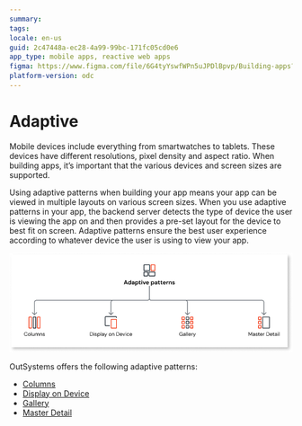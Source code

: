 ```yaml
---
summary: 
tags:
locale: en-us
guid: 2c47448a-ec28-4a99-99bc-171fc05cd0e6
app_type: mobile apps, reactive web apps
figma: https://www.figma.com/file/6G4tyYswfWPn5uJPDlBpvp/Building-apps?type=design&node-id=3203%3A8833&t=ZwHw8hXeFhwYsO5V-1
platform-version: odc
---
```


# Adaptive

Mobile devices include everything from smartwatches to tablets. These devices have different resolutions, pixel density and aspect ratio. When building apps, it’s important that the various devices and screen sizes are supported.

Using adaptive patterns when building your app means your app can be viewed in multiple layouts on various screen sizes. When you use adaptive patterns in your app, the backend server detects the type of device the user is viewing the app on and then provides a pre-set layout for the device to best fit on screen. Adaptive patterns ensure the best user experience according to whatever device the user is using to view your app. 

![Adaptive patterns overview](images/adaptive-patterns-diag.png)

OutSystems offers the following adaptive patterns:

* [Columns](columns.md)
* [Display on Device](displayondevice.md)
* [Gallery](gallery.md) 
* [Master Detail](masterdetail.md)


